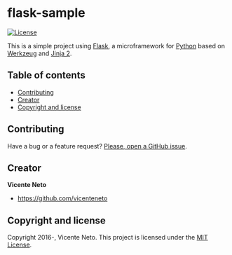 # flask-sample

[![License](http://img.shields.io/:license-mit-blue.svg)](https://github.com/vicenteneto/flask-login-sample/blob/master/LICENSE)

This is a simple project using [Flask](http://flask.pocoo.org/), a microframework for [Python](https://www.python.org/) based on [Werkzeug](http://werkzeug.pocoo.org/) and [Jinja 2](http://jinja.pocoo.org/docs/dev/).

## Table of contents

* [Contributing](#contributing)
* [Creator](#creator)
* [Copyright and license](#copyright-and-license)

## Contributing

Have a bug or a feature request? [Please, open a GitHub issue](https://github.com/vicenteneto/flask-login-sample/issues/new).

## Creator

**Vicente Neto**

* <https://github.com/vicenteneto>

## Copyright and license

Copyright 2016-, Vicente Neto. This project is licensed under the [MIT License](https://github.com/vicenteneto/flask-login-sample/blob/master/LICENSE).
